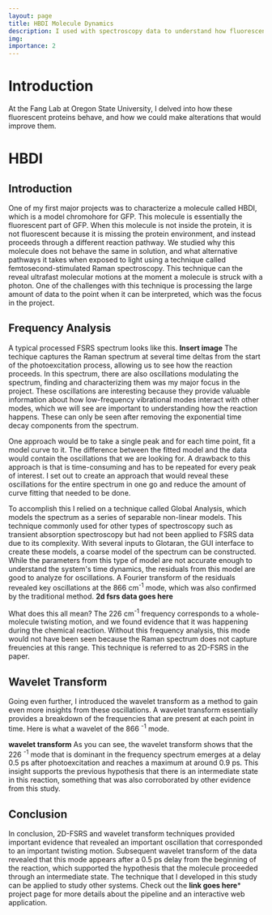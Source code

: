 ```yaml
---
layout: page
title: HBDI Molecule Dynamics
description: I used with spectroscopy data to understand how fluorescent molecules move on the femtosecond timescale. 
img: 
importance: 2
---
```


# Introduction

At the Fang Lab at Oregon State University, I delved into how these fluorescent proteins behave, and how we could make alterations that would improve them. 

# HBDI

## Introduction
One of my first major projects was to characterize a molecule called HBDI, which is a model chromohore for GFP. This molecule is essentially the fluorescent part of GFP. When this molecule is not inside the protein, it is not fluorescent because it is missing the protein environment, and instead proceeds through a different reaction pathway. We studied why this molecule does not behave the same in solution, and what alternative pathways it takes when exposed to light using a technique called femtosecond-stimulated Raman spectroscopy. This technique can the reveal ultrafast molecular motions at the moment a molecule is struck with a photon. One of the challenges with this technique is processing the large amount of data to the point when it can be interpreted, which was the focus in the project.

## Frequency Analysis 
A typical processed FSRS spectrum looks like this. **Insert image** The techique captures the Raman spectrum at several time deltas from the start of the photoexcitation process, allowing us to see how the reaction proceeds. In this spectrum, there are also oscillations modulating the spectrum, finding and characterizing them was my major focus in the project. These oscillations are interesting because they provide valuable information about how low-frequency vibrational modes interact with other modes, which we will see are important to understanding how the reaction happens. These can only be seen after removing the exponential time decay components from the spectrum.

One approach would be to take a single peak and for each time point, fit a model curve to it. The difference between the fitted model and the data would contain the oscillations that we are looking for. A drawback to this approach is that is time-consuming and has to be repeated for every peak of interest. I set out to create an approach that would reveal these oscillations for the entire spectrum in one go and reduce the amount of curve fitting that needed to be done.

To accomplish this I relied on a technique called Global Analysis, which models the spectrum as a series of separable non-linear models. This technique commonly used for other types of spectroscopy such as transient absorption spectroscopy but had not been applied to FSRS data due to its complexity. With several inputs to Glotaran, the GUI interface to create these models, a coarse model of the spectrum can be constructed. While the parameters from this type of model are not accurate enough to understand the system's time dynamics, the residuals from this model are good to analyze for oscillations. A Fourier transform of the residuals revealed key oscillations at the 866 cm<sup>-1</sup> mode, which was also confirmed by the traditional method.
**2d fsrs data goes here**

What does this all mean? The 226 cm<sup>-1</sup> frequency corresponds to a whole-molecule twisting motion, and we found evidence that it was happening during the chemical reaction. Without this frequency analysis, this mode would not have been seen because the Raman spectrum does not capture freuencies at this range.
This technique is referred to as 2D-FSRS in the paper. 


## Wavelet Transform
Going even further, I introduced the wavelet transform as a method to gain even more insights from these oscillations. A wavelet transform essentially provides a breakdown of the frequencies that are present at each point in time. Here is what a wavelet of the 866 <sup>-1</sup> mode.

**wavelet transform**
As you can see, the wavelet transform shows that the 226 <sup>-1</sup> mode that is dominant in the frequency spectrum emerges at a delay 0.5 ps after photoexcitation and reaches a maximum at around 0.9 ps. This insight supports the previous hypothesis that there is an intermediate state in this reaction, something that was also corroborated by other evidence from this study. 

## Conclusion
In conclusion, 2D-FSRS and wavelet transform techniques provided important evidence that revealed an important oscillation that corresponded to an important twisting motion. Subsequent wavelet transform of the data revealed that this mode appears after a 0.5 ps delay from the beginning of the reaction, which supported the hypothesis that the molecule proceeded through an intermediate state. The technique that I developed in this study can be applied to study other systems. Check out the **link goes here*** project page for more details about the pipeline and an interactive web application.

